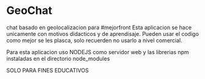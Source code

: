 GeoChat
=======

chat basado en geolocalizacion para #mejorfront
Esta aplicacion se hace unicamente con motivos didacticos y de aprendisaje.
Pueden usar el codigo como mejor se les plasca, solo recuerden no usarlo a nivel comercial. 

Para esta aplicacion uso NODEJS como servidor web y las librerias npm instaladas en el directorio node_modules

SOLO PARA FINES EDUCATIVOS
